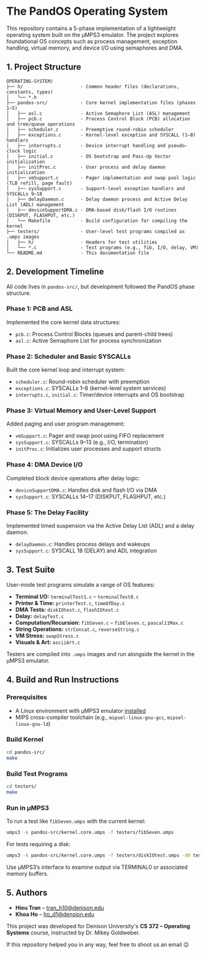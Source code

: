 # The PandOS Operating System 

This repository contains a 5-phase implementation of a lightweight operating system built on the µMPS3 emulator. The project explores foundational OS concepts such as process management, exception handling, virtual memory, and device I/O using semaphores and DMA.



## 1. Project Structure

```
OPERATING-SYSTEM/
├── h/                     - Common header files (declarations, constants, types)
│   └── *.h
├── pandos-src/            - Core kernel implementation files (phases 1–5)
│   ├── asl.c              - Active Semaphore List (ASL) management
│   ├── pcb.c              - Process Control Block (PCB) allocation and tree/queue operations
│   ├── scheduler.c        - Preemptive round-robin scheduler
│   ├── exceptions.c       - Kernel-level exception and SYSCALL (1–8) handlers
│   ├── interrupts.c       - Device interrupt handling and pseudo-clock logic
│   ├── initial.c          - OS bootstrap and Pass-Up Vector initialization
│   ├── initProc.c         - User process and delay daemon initialization
│   ├── vmSupport.c        - Pager implementation and swap pool logic (TLB refill, page fault)
│   ├── sysSupport.c       - Support-level exception handlers and SYSCALLs 9–18
│   ├── delayDaemon.c      - Delay daemon process and Active Delay List (ADL) management
│   ├── deviceSupportDMA.c - DMA-based disk/flash I/O routines (DISKPUT, FLASHPUT, etc.)
│   └── Makefile           - Build configuration for compiling the kernel
├── testers/               - User-level test programs compiled as .umps images
│   ├── h/                 - Headers for test utilities
│   └── *.c                - Test programs (e.g., fib, I/O, delay, VM)
└── README.md              - This documentation file
```

## 2. Development Timeline

All code lives in `pandos-src/`, but development followed the PandOS phase structure. 

### Phase 1: PCB and ASL

Implemented the core kernel data structures:
- `pcb.c`: Process Control Blocks (queues and parent-child trees)
- `asl.c`: Active Semaphore List for process synchronization

### Phase 2: Scheduler and Basic SYSCALLs

Built the core kernel loop and interrupt system:
- `scheduler.c`: Round-robin scheduler with preemption
- `exceptions.c`: SYSCALLs 1–8 (kernel-level system services)
- `interrupts.c`, `initial.c`: Timer/device interrupts and OS bootstrap

### Phase 3: Virtual Memory and User-Level Support

Added paging and user program management:
- `vmSupport.c`: Pager and swap pool using FIFO replacement
- `sysSupport.c`: SYSCALLs 9–13 (e.g., I/O, termination)
- `initProc.c`: Initializes user processes and support structs

### Phase 4: DMA Device I/O
Completed block device operations after delay logic:
- `deviceSupportDMA.c`: Handles disk and flash I/O via DMA
- `sysSupport.c`: SYSCALLs 14–17 (DISKPUT, FLASHPUT, etc.)

### Phase 5: The Delay Facility 

Implemented timed suspension via the Active Delay List (ADL) and a delay daemon.
- `delayDaemon.c`: Handles process delays and wakeups
- `sysSupport.c`: SYSCALL 18 (DELAY) and ADL integration


## 3. Test Suite

User-mode test programs simulate a range of OS features:

- **Terminal I/O:** `terminalTest1.c` – `terminalTest8.c`
- **Printer & Time:** `printerTest.c`, `timeOfDay.c`
- **DMA Tests:** `diskIOtest.c`, `flashIOtest.c`
- **Delay:** `delayTest.c`
- **Computation/Recursion:** `fibSeven.c` – `fibEleven.c`, `pascal11Max.c`
- **String Operations:** `strConcat.c`, `reverseString.c`
- **VM Stress:** `swapStress.c`
- **Visuals & Art:** `asciiArt.c`

Testers are compiled into `.umps` images and run alongside the kernel in the µMPS3 emulator.


## 4. Build and Run Instructions

### Prerequisites

- A Linux environment with µMPS3 emulator [installed](https://wiki.virtualsquare.org/education/tutorials/umps/installation.html) 
- MIPS cross-compiler toolchain (e.g., `mipsel-linux-gnu-gcc`, `mipsel-linux-gnu-ld`)

### Build Kernel

```bash
cd pandos-src/
make
```

### Build Test Programs

```bash
cd testers/
make
```

### Run in µMPS3

To run a test like `fibSeven.umps` with the current kernel:

```bash
umps3 -k pandos-src/kernel.core.umps -f testers/fibSeven.umps
```

For tests requiring a disk:

```bash
umps3 -k pandos-src/kernel.core.umps -f testers/diskIOtest.umps -d0 testers/disk0.umps
```

Use µMPS3’s interface to examine output via TERMINAL0 or associated memory buffers.


## 5. Authors

- **Hieu Tran** – tran_h10@denison.edu
- **Khoa Ho** – ho_d1@dension.edu

This project was developed for Denison University's **CS 372 – Operating Systems** course, instructed by Dr. Mikey Goldweber. 


If this repository helped you in any way, feel free to shoot us an email 😉
